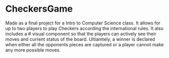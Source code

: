 # CheckersGame

Made as a final project for a Intro to Computer Science class. It allows for up to two players to play Checkers according the international rules. It also includes a # visual component so that the players can actively see their moves and current status of the board. Ultiamtely, a winner is declared when either all the opponents pieces are captured or a player cannot make any more possible moves.
